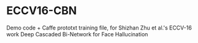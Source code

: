 # ECCV16-CBN
Demo code + Caffe prototxt training file, for Shizhan Zhu et al.'s ECCV-16 work Deep Cascaded Bi-Network for Face Hallucination
